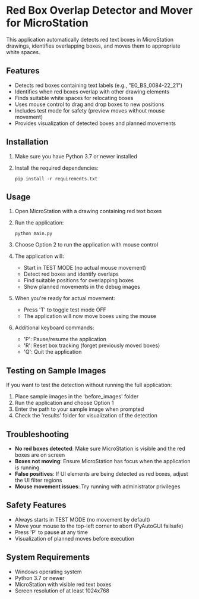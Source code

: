 
# Red Box Overlap Detector and Mover for MicroStation

This application automatically detects red text boxes in MicroStation drawings, identifies overlapping boxes, and moves them to appropriate white spaces.

## Features

- Detects red boxes containing text labels (e.g., "E0_BS_0084-22_21")
- Identifies when red boxes overlap with other drawing elements
- Finds suitable white spaces for relocating boxes
- Uses mouse control to drag and drop boxes to new positions
- Includes test mode for safety (preview moves without mouse movement)
- Provides visualization of detected boxes and planned movements

## Installation

1. Make sure you have Python 3.7 or newer installed

2. Install the required dependencies:
   ```
   pip install -r requirements.txt
   ```

## Usage

1. Open MicroStation with a drawing containing red text boxes

2. Run the application:
   ```
   python main.py
   ```

3. Choose Option 2 to run the application with mouse control

4. The application will:
   - Start in TEST MODE (no actual mouse movement)
   - Detect red boxes and identify overlaps
   - Find suitable positions for overlapping boxes
   - Show planned movements in the debug images

5. When you're ready for actual movement:
   - Press 'T' to toggle test mode OFF
   - The application will now move boxes using the mouse

6. Additional keyboard commands:
   - 'P': Pause/resume the application
   - 'R': Reset box tracking (forget previously moved boxes)
   - 'Q': Quit the application

## Testing on Sample Images

If you want to test the detection without running the full application:

1. Place sample images in the 'before_images' folder
2. Run the application and choose Option 1
3. Enter the path to your sample image when prompted
4. Check the 'results' folder for visualization of the detection

## Troubleshooting

- **No red boxes detected**: Make sure MicroStation is visible and the red boxes are on screen
- **Boxes not moving**: Ensure MicroStation has focus when the application is running
- **False positives**: If UI elements are being detected as red boxes, adjust the UI filter regions
- **Mouse movement issues**: Try running with administrator privileges

## Safety Features

- Always starts in TEST MODE (no movement by default)
- Move your mouse to the top-left corner to abort (PyAutoGUI failsafe)
- Press 'P' to pause at any time
- Visualization of planned moves before execution

## System Requirements

- Windows operating system
- Python 3.7 or newer
- MicroStation with visible red text boxes
- Screen resolution of at least 1024x768
